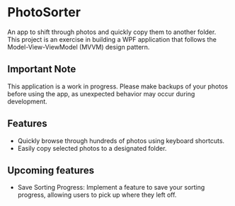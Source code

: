 # PhotoSorter
An app to shift through photos and quickly copy them to another folder.  
This project is an exercise in building a WPF application that follows the Model-View-ViewModel (MVVM) design pattern.

## Important Note
This application is a work in progress. Please make backups of your photos before using the app, as unexpected behavior may occur during development.

## Features
- Quickly browse through hundreds of photos using keyboard shortcuts.
- Easily copy selected photos to a designated folder.

## Upcoming features
- Save Sorting Progress: Implement a feature to save your sorting progress, allowing users to pick up where they left off.
